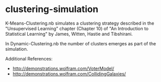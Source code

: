 # clustering-simulation

K-Means-Clustering.nb simulates a clustering strategy described in the "Unsupervised Learning" chapter
(Chapter 10) of "An Introduction to Statistical Learning" by James, Witten, Hastie and Tibshirani.

In Dynamic-Clustering.nb the number of clusters emerges as part of the simulation.

Additional References:

* http://demonstrations.wolfram.com/VoterModel/
* http://demonstrations.wolfram.com/CollidingGalaxies/
